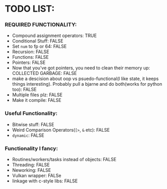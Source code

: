 # TODO LIST:
### REQUIRED FUNCTIONALITY:
- Compound assignment operators: TRUE
- Conditional Stuff: FALSE
- Set `num` to fp or 64: FALSE
- Recursion: FALSE
- Functions: FALSE 
- Pointers: FALSE
- Now that you've got pointers, you need to clean their memory up: COLLECTED GARBAGE: FALSE
- make a descision about oop vs psuedo-functional(I like state, it keeps things interesting). Probably pull a bjarne and do both(works for python too): FALSE
- Multiple files plz: FALSE
- Make it compile: FALSE

### Useful Functionality:
- Bitwise stuff: FALSE
- Weird Comparison Operators(`[>`, `&` etc): FALSE
- `dynamic`: FALSE

### Functionality I fancy:
- Routines/workers/tasks instead of objects: FALSE
- Threading: FALSE
- Neworking: FALSE
- Vulkan wrapper: FALSe
- linkage with c-style libs: FALSE